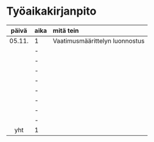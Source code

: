 # Työaikakirjanpito

| päivä | aika | mitä tein  |
| :----:|:-----| :-----|
| 05.11.| 1    | Vaatimusmäärittelyn luonnostus
|       | -    | 
|       | -    | 
|       | -    | 
|       | -    | 
|       | -    | 
|       | -    | 
|       | -    | 
|       | -    | 
| yht   | 1    | | 